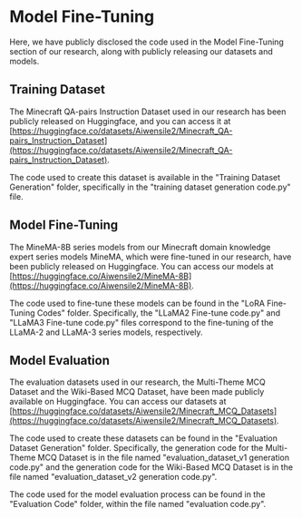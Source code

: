 # Model Fine-Tuning

Here, we have publicly disclosed the code used in the Model Fine-Tuning section of our research, along with publicly releasing our datasets and models.

## Training Dataset

The Minecraft QA-pairs Instruction Dataset used in our research has been publicly released on Huggingface, and you can access it at [https://huggingface.co/datasets/Aiwensile2/Minecraft_QA-pairs_Instruction_Dataset](https://huggingface.co/datasets/Aiwensile2/Minecraft_QA-pairs_Instruction_Dataset).

The code used to create this dataset is available in the "Training Dataset Generation" folder, specifically in the "training dataset generation code.py" file.

## Model Fine-Tuning

The MineMA-8B series models from our Minecraft domain knowledge expert series models MineMA, which were fine-tuned in our research, have been publicly released on Huggingface. You can access our models at [https://huggingface.co/Aiwensile2/MineMA-8B](https://huggingface.co/Aiwensile2/MineMA-8B).

The code used to fine-tune these models can be found in the "LoRA Fine-Tuning Codes" folder. Specifically, the "LLaMA2 Fine-tune code.py" and "LLaMA3 Fine-tune code.py" files correspond to the fine-tuning of the LLaMA-2 and LLaMA-3 series models, respectively.

## Model Evaluation

The evaluation datasets used in our research, the Multi-Theme MCQ Dataset and the Wiki-Based MCQ Dataset, have been made publicly available on Huggingface. You can access our datasets at [https://huggingface.co/datasets/Aiwensile2/Minecraft_MCQ_Datasets](https://huggingface.co/datasets/Aiwensile2/Minecraft_MCQ_Datasets).

The code used to create these datasets can be found in the "Evaluation Dataset Generation" folder. Specifically, the generation code for the Multi-Theme MCQ Dataset is in the file named "evaluation_dataset_v1 generation code.py" and the generation code for the Wiki-Based MCQ Dataset is in the file named "evaluation_dataset_v2 generation code.py".

The code used for the model evaluation process can be found in the "Evaluation Code" folder, within the file named "evaluation code.py".
